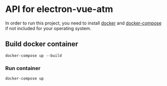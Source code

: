 # API for electron-vue-atm

In order to run this project, you need to install [docker](https://docs.docker.com/get-docker/) and [docker-compose](https://docs.docker.com/compose/install/) if not included for your operating system.

## Build docker container
```
docker-compose up --build
```

### Run container
```
docker-compose up
```

